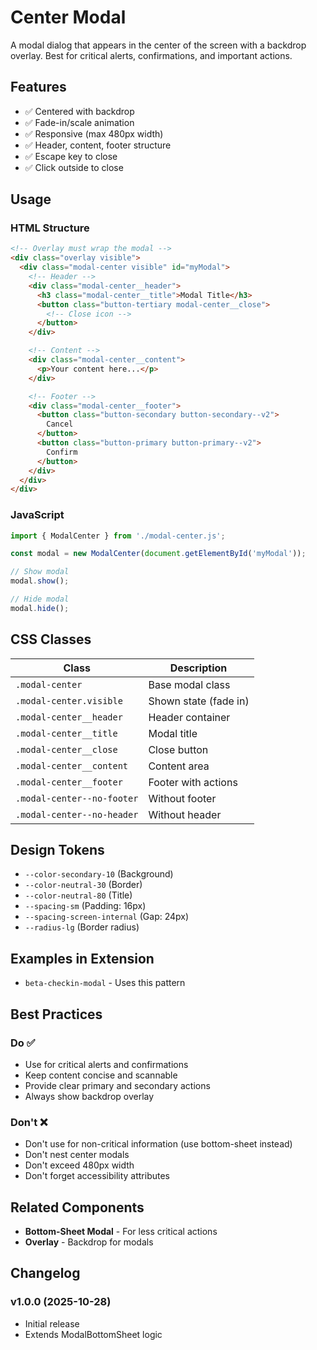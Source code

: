 # Center Modal

A modal dialog that appears in the center of the screen with a backdrop overlay. Best for critical alerts, confirmations, and important actions.

## Features

- ✅ Centered with backdrop
- ✅ Fade-in/scale animation
- ✅ Responsive (max 480px width)
- ✅ Header, content, footer structure
- ✅ Escape key to close
- ✅ Click outside to close

## Usage

### HTML Structure

```html
<!-- Overlay must wrap the modal -->
<div class="overlay visible">
  <div class="modal-center visible" id="myModal">
    <!-- Header -->
    <div class="modal-center__header">
      <h3 class="modal-center__title">Modal Title</h3>
      <button class="button-tertiary modal-center__close">
        <!-- Close icon -->
      </button>
    </div>

    <!-- Content -->
    <div class="modal-center__content">
      <p>Your content here...</p>
    </div>

    <!-- Footer -->
    <div class="modal-center__footer">
      <button class="button-secondary button-secondary--v2">
        Cancel
      </button>
      <button class="button-primary button-primary--v2">
        Confirm
      </button>
    </div>
  </div>
</div>
```

### JavaScript

```javascript
import { ModalCenter } from './modal-center.js';

const modal = new ModalCenter(document.getElementById('myModal'));

// Show modal
modal.show();

// Hide modal
modal.hide();
```

## CSS Classes

| Class | Description |
|-------|-------------|
| `.modal-center` | Base modal class |
| `.modal-center.visible` | Shown state (fade in) |
| `.modal-center__header` | Header container |
| `.modal-center__title` | Modal title |
| `.modal-center__close` | Close button |
| `.modal-center__content` | Content area |
| `.modal-center__footer` | Footer with actions |
| `.modal-center--no-footer` | Without footer |
| `.modal-center--no-header` | Without header |

## Design Tokens

- `--color-secondary-10` (Background)
- `--color-neutral-30` (Border)
- `--color-neutral-80` (Title)
- `--spacing-sm` (Padding: 16px)
- `--spacing-screen-internal` (Gap: 24px)
- `--radius-lg` (Border radius)

## Examples in Extension

- `beta-checkin-modal` - Uses this pattern

## Best Practices

### Do ✅
- Use for critical alerts and confirmations
- Keep content concise and scannable
- Provide clear primary and secondary actions
- Always show backdrop overlay

### Don't ❌
- Don't use for non-critical information (use bottom-sheet instead)
- Don't nest center modals
- Don't exceed 480px width
- Don't forget accessibility attributes

## Related Components

- **Bottom-Sheet Modal** - For less critical actions
- **Overlay** - Backdrop for modals

## Changelog

### v1.0.0 (2025-10-28)
- Initial release
- Extends ModalBottomSheet logic
